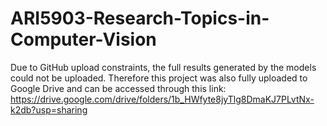 # ARI5903-Research-Topics-in-Computer-Vision

Due to GitHub upload constraints, the full results generated by the models could not be uploaded. Therefore this project was also fully uploaded to Google Drive and can be 
accessed through this link: https://drive.google.com/drive/folders/1b_HWfyte8jyTlg8DmaKJ7PLvtNx-k2db?usp=sharing
